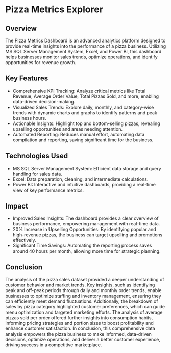 # Pizza Metrics Explorer

## Overview
The Pizza Metrics Dashboard is an advanced analytics platform designed to provide real-time insights into the performance of a pizza business. Utilizing MS SQL Server Management System, Excel, and Power BI, this dashboard helps businesses monitor sales trends, optimize operations, and identify opportunities for revenue growth.

## Key Features
- Comprehensive KPI Tracking: Analyze critical metrics like Total Revenue, Average Order Value, Total Pizzas Sold, and more, enabling data-driven decision-making.
- Visualized Sales Trends: Explore daily, monthly, and category-wise trends with dynamic charts and graphs to identify patterns and peak business hours.
- Actionable Insights: Highlight top and bottom-selling pizzas, revealing upselling opportunities and areas needing attention.
- Automated Reporting: Reduces manual effort, automating data compilation and reporting, saving significant time for the business.

## Technologies Used
- MS SQL Server Management System: Efficient data storage and query handling for sales data.
- Excel: Data preparation, cleaning, and intermediate calculations.
- Power BI: Interactive and intuitive dashboards, providing a real-time view of key performance metrics.

## Impact
- Improved Sales Insights: The dashboard provides a clear overview of business performance, empowering management with real-time data.
- 20% Increase in Upselling Opportunities: By identifying popular and high-revenue pizzas, the business can target upselling and promotions effectively.
- Significant Time Savings: Automating the reporting process saves around 40 hours per month, allowing more time for strategic planning.

## Conclusion
The analysis of the pizza sales dataset provided a deeper understanding of customer behavior and market trends. Key insights, such as identifying peak and off-peak periods through daily and monthly order trends, enable businesses to optimize staffing and inventory management, ensuring they can efficiently meet demand fluctuations.
Additionally, the breakdown of sales by pizza category highlighted customer preferences, which can guide menu optimization and targeted marketing efforts. The analysis of average pizzas sold per order offered further insights into consumption habits, informing pricing strategies and portion sizes to boost profitability and enhance customer satisfaction.
In conclusion, this comprehensive data analysis empowers the pizza business to make informed, data-driven decisions, optimize operations, and deliver a better customer experience, driving success in a competitive marketplace.


